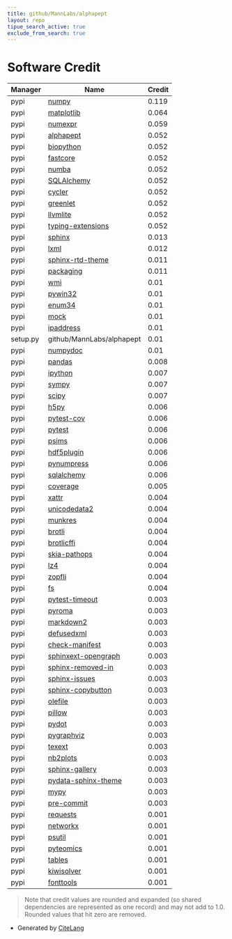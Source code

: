 ```yaml
---
title: github/MannLabs/alphapept
layout: repo
tipue_search_active: true
exclude_from_search: true
---
```

# Software Credit

|Manager|Name|Credit|
|-------|----|------|
|pypi|[numpy](https://www.numpy.org)|0.119|
|pypi|[matplotlib](https://matplotlib.org)|0.064|
|pypi|[numexpr](https://github.com/pydata/numexpr)|0.059|
|pypi|[alphapept](https://github.com/MannLabs/alphapept)|0.052|
|pypi|[biopython](https://biopython.org/)|0.052|
|pypi|[fastcore](https://github.com/fastai/fastcore/)|0.052|
|pypi|[numba](https://numba.pydata.org)|0.052|
|pypi|[SQLAlchemy](https://www.sqlalchemy.org)|0.052|
|pypi|[cycler](https://github.com/matplotlib/cycler)|0.052|
|pypi|[greenlet](https://greenlet.readthedocs.io/)|0.052|
|pypi|[llvmlite](http://llvmlite.readthedocs.io)|0.052|
|pypi|[typing-extensions](https://pypi.org/project/typing-extensions)|0.052|
|pypi|[sphinx](https://pypi.org/project/sphinx)|0.013|
|pypi|[lxml](https://pypi.org/project/lxml)|0.012|
|pypi|[sphinx-rtd-theme](https://pypi.org/project/sphinx-rtd-theme)|0.011|
|pypi|[packaging](https://pypi.org/project/packaging)|0.011|
|pypi|[wmi](https://pypi.org/project/wmi)|0.01|
|pypi|[pywin32](https://pypi.org/project/pywin32)|0.01|
|pypi|[enum34](https://pypi.org/project/enum34)|0.01|
|pypi|[mock](https://pypi.org/project/mock)|0.01|
|pypi|[ipaddress](https://pypi.org/project/ipaddress)|0.01|
|setup.py|github/MannLabs/alphapept|0.01|
|pypi|[numpydoc](https://pypi.org/project/numpydoc)|0.01|
|pypi|[pandas](https://pypi.org/project/pandas)|0.008|
|pypi|[ipython](https://pypi.org/project/ipython)|0.007|
|pypi|[sympy](https://pypi.org/project/sympy)|0.007|
|pypi|[scipy](https://pypi.org/project/scipy)|0.007|
|pypi|[h5py](http://www.h5py.org)|0.006|
|pypi|[pytest-cov](https://github.com/pytest-dev/pytest-cov)|0.006|
|pypi|[pytest](https://pypi.org/project/pytest)|0.006|
|pypi|[psims](https://pypi.org/project/psims)|0.006|
|pypi|[hdf5plugin](https://pypi.org/project/hdf5plugin)|0.006|
|pypi|[pynumpress](https://pypi.org/project/pynumpress)|0.006|
|pypi|[sqlalchemy](https://pypi.org/project/sqlalchemy)|0.006|
|pypi|[coverage](https://pypi.org/project/coverage)|0.005|
|pypi|[xattr](https://pypi.org/project/xattr)|0.004|
|pypi|[unicodedata2](https://pypi.org/project/unicodedata2)|0.004|
|pypi|[munkres](https://pypi.org/project/munkres)|0.004|
|pypi|[brotli](https://pypi.org/project/brotli)|0.004|
|pypi|[brotlicffi](https://pypi.org/project/brotlicffi)|0.004|
|pypi|[skia-pathops](https://pypi.org/project/skia-pathops)|0.004|
|pypi|[lz4](https://pypi.org/project/lz4)|0.004|
|pypi|[zopfli](https://pypi.org/project/zopfli)|0.004|
|pypi|[fs](https://pypi.org/project/fs)|0.004|
|pypi|[pytest-timeout](https://pypi.org/project/pytest-timeout)|0.003|
|pypi|[pyroma](https://pypi.org/project/pyroma)|0.003|
|pypi|[markdown2](https://pypi.org/project/markdown2)|0.003|
|pypi|[defusedxml](https://pypi.org/project/defusedxml)|0.003|
|pypi|[check-manifest](https://pypi.org/project/check-manifest)|0.003|
|pypi|[sphinxext-opengraph](https://pypi.org/project/sphinxext-opengraph)|0.003|
|pypi|[sphinx-removed-in](https://pypi.org/project/sphinx-removed-in)|0.003|
|pypi|[sphinx-issues](https://pypi.org/project/sphinx-issues)|0.003|
|pypi|[sphinx-copybutton](https://pypi.org/project/sphinx-copybutton)|0.003|
|pypi|[olefile](https://pypi.org/project/olefile)|0.003|
|pypi|[pillow](https://python-pillow.org)|0.003|
|pypi|[pydot](https://pypi.org/project/pydot)|0.003|
|pypi|[pygraphviz](https://pypi.org/project/pygraphviz)|0.003|
|pypi|[texext](https://pypi.org/project/texext)|0.003|
|pypi|[nb2plots](https://pypi.org/project/nb2plots)|0.003|
|pypi|[sphinx-gallery](https://pypi.org/project/sphinx-gallery)|0.003|
|pypi|[pydata-sphinx-theme](https://pypi.org/project/pydata-sphinx-theme)|0.003|
|pypi|[mypy](https://pypi.org/project/mypy)|0.003|
|pypi|[pre-commit](https://pypi.org/project/pre-commit)|0.003|
|pypi|[requests](https://pypi.org/project/requests)|0.001|
|pypi|[networkx](https://networkx.org/)|0.001|
|pypi|[psutil](https://github.com/giampaolo/psutil)|0.001|
|pypi|[pyteomics](http://pyteomics.readthedocs.io)|0.001|
|pypi|[tables](https://www.pytables.org)|0.001|
|pypi|[kiwisolver](https://github.com/nucleic/kiwi)|0.001|
|pypi|[fonttools](http://github.com/fonttools/fonttools)|0.001|


> Note that credit values are rounded and expanded (so shared dependencies are represented as one record) and may not add to 1.0. Rounded values that hit zero are removed.


- Generated by [CiteLang](https://github.com/vsoch/citelang)
